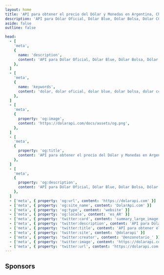```yaml
---
layout: home
title: 'API para obtener el precio del Dólar y Monedas en Argentina, Chile , Venezuela y Uruguay'
description: 'API para Dólar Oficial, Dólar Blue, Dólar Bolsa, Dólar CCL, Dólar Mayorista, Dólar Paralelo'
aside: false
outline: false

head:
  - [
    'meta',
    {
      name: 'description',
      content: 'API para Dólar Oficial, Dólar Blue, Dólar Bolsa, Dólar CCL, Dólar Mayorista, Dólar Paralelo',
    },
  ]
  - [
    'meta',
    {
      name: 'keywords',
      content: 'dolar, dolar oficial, dolar blue, dolar bolsa, dolar ccl, dolar mayorista, dolar api, dolar api argentina',
    },
  ]
  - [
    'meta',
    {
      property: 'og:image',
      content: 'https://dolarapi.com/docs/assets/og.png',
    },
  ]
  - [
    'meta',
    {
      property: 'og:title',
      content: 'API para obtener el precio del Dólar y Monedas en Argentina, Chile , Venezuela y Uruguay',
    },
  ]
  - [
    'meta',
    {
      property: 'og:description',
      content: 'API para Dólar Oficial, Dólar Blue, Dólar Bolsa, Dólar CCL, Dólar Mayorista, Dólar Paralelo',
    },
  ]
  - ['meta', { property: 'og:url', content: 'https://dolarapi.com' }]
  - ['meta', { property: 'og:site_name', content: 'DolarApi.com' }]
  - ['meta', { property: 'og:type', content: 'website' }]
  - ['meta', { property: 'og:locale', content: 'es_AR' }]
  - ['meta', { property: 'twitter:card', content: 'summary_large_image' }]
  - ['meta', { property: 'twitter:description', content: 'API para Dólar Oficial, Dólar Blue, Dólar Bolsa, Dólar CCL, Dólar Mayorista, Dólar Paralelo' }]
  - ['meta', { property: 'twitter:title', content: 'API para obtener el precio del Dólar y Monedas en Argentina, Chile , Venezuela y Uruguay' }]
  - ['meta', { property: 'twitter:site', content: '@dolarapi' }]
  - ['meta', { property: 'twitter:creator', content: '@enzonotario_' }]
  - ['meta', { property: 'twitter:image', content: 'https://dolarapi.com/docs/assets/og.png' }]
  - ['meta', { property: 'twitter:url', content: 'https://dolarapi.com' }]
---
```


<script setup>
import Home from '@theme/components/Home.vue';
</script>

<Home />

<div class="text-center">

<h2>Sponsors</h2>

<div class="flex justify-center">
<SponsorsAvatars />
</div>

</div>
